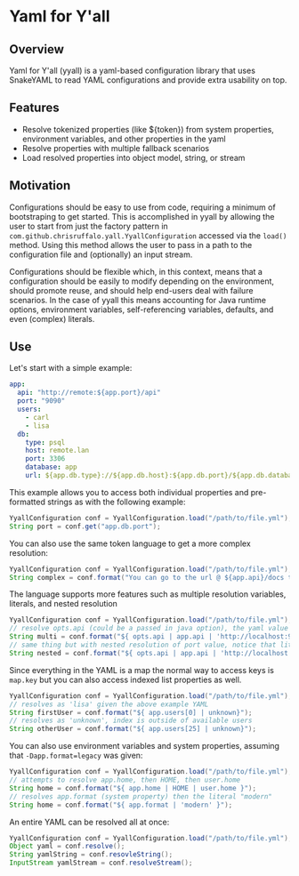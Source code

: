 # Yaml for Y'all

## Overview
Yaml for Y'all (yyall) is a yaml-based configuration library that uses SnakeYAML to read YAML configurations and provide extra usability on top.

## Features
* Resolve tokenized properties (like ${token}) from system properties, environment variables, and other properties in the yaml
* Resolve properties with multiple fallback scenarios
* Load resolved properties into object model, string, or stream

## Motivation
Configurations should be easy to use from code, requiring a minimum of bootstraping to get started. This is accomplished in yyall 
by allowing the user to start from just the factory pattern in `com.github.chrisruffalo.yall.YyallConfiguration` accessed via the `load()` method. 
Using this method allows the user to pass in a path to the configuration file and (optionally) an input stream.

Configurations should be flexible which, in this context, means that a configuration should be easily to modify depending
on the environment, should promote reuse, and should help end-users deal with failure scenarios. In the case of yyall this means accounting
for Java runtime options, environment variables, self-referencing variables, defaults, and even (complex) literals.

## Use
Let's start with a simple example:
```yaml
app:
  api: "http://remote:${app.port}/api"
  port: "9090"
  users:
    - carl
    - lisa
  db:
    type: psql
    host: remote.lan
    port: 3306
    database: app
    url: ${app.db.type}://${app.db.host}:${app.db.port}/${app.db.database}
```

This example allows you to access both individual properties and pre-formatted strings as with the following example:
```java
YyallConfiguration conf = YyallConfiguration.load("/path/to/file.yml");
String port = conf.get("app.db.port");
```

You can also use the same token language to get a more complex resolution:
```java
YyallConfiguration conf = YyallConfiguration.load("/path/to/file.yml");
String complex = conf.format("You can go to the url @ ${app.api}/docs to see the API documents");
```

The language supports more features such as multiple resolution variables, literals, and nested resolution
```java
YyallConfiguration conf = YyallConfiguration.load("/path/to/file.yml");
// resolve opts.api (could be a passed in java option), the yaml value app.api, or use the default localhost value
String multi = conf.format("${ opts.api | app.api | 'http://localhost:9090/api' }");
// same thing but with nested resolution of port value, notice that literals **always** go in quotes
String nested = conf.format("${ opts.api | app.api | 'http://localhost:${app.port | '9090'}/api' }");
```

Since everything in the YAML is a map the normal way to access keys is `map.key` but you can also access indexed
list properties as well.
```java
YyallConfiguration conf = YyallConfiguration.load("/path/to/file.yml");
// resolves as 'lisa' given the above example YAML
String firstUser = conf.format("${ app.users[0] | unknown}"); 
// resolves as 'unknown', index is outside of available users        
String otherUser = conf.format("${ app.users[25] | unknown}"); 
```

You can also use environment variables and system properties, assuming that `-Dapp.format=legacy` was given:
```java
YyallConfiguration conf = YyallConfiguration.load("/path/to/file.yml");
// attempts to resolve app.home, then HOME, then user.home
String home = conf.format("${ app.home | HOME | user.home }");
// resolves app.format (system property) then the literal "modern"
String home = conf.format("${ app.format | 'modern' }");  
```

An entire YAML can be resolved all at once:
```java
YyallConfiguration conf = YyallConfiguration.load("/path/to/file.yml");
Object yaml = conf.resolve();
String yamlString = conf.resovleString();
InputStream yamlStream = conf.resolveStream();
```
